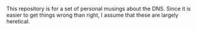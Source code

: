 This repository is for a set of personal musings about the DNS.  Since it is easier to get things wrong than right, I assume that these are largely heretical.

